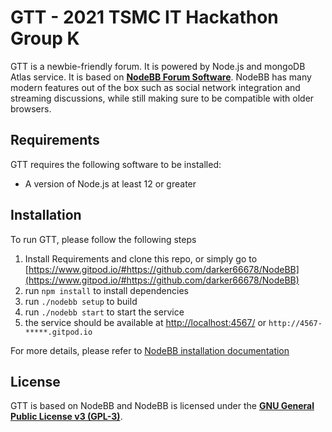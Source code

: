 # GTT - 2021 TSMC IT Hackathon Group K

GTT is a newbie-friendly forum. It is powered by Node.js and mongoDB Atlas service. It is based on [**NodeBB Forum Software**](https://nodebb.org). NodeBB has many modern features out of the box such as social network integration and streaming discussions, while still making sure to be compatible with older browsers.

## Requirements

GTT requires the following software to be installed:

* A version of Node.js at least 12 or greater

## Installation

To run GTT, please follow the following steps

1. Install Requirements and clone this repo, or simply go to [https://www.gitpod.io/#https://github.com/darker66678/NodeBB](https://www.gitpod.io/#https://github.com/darker66678/NodeBB)
2. run `npm install` to install dependencies
3. run `./nodebb setup` to build
4. run `./nodebb start` to start the service
5. the service should be available at [http://localhost:4567/](http://localhost:4567/) or `http://4567-*****.gitpod.io`

For more details, please refer to [NodeBB installation documentation](https://docs.nodebb.org/installing/os)

## License

GTT is based on NodeBB and NodeBB is licensed under the [**GNU General Public License v3 (GPL-3)**](http://www.gnu.org/copyleft/gpl.html).